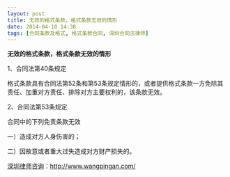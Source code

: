 ```yaml
---
layout: post
title: 无效的格式条款，格式条款无效的情形
date: 2014-04-10 14:38
tags: [合同条款及格式, 格式条款合同, 深圳合同法律师]
---
```

<strong>无效的格式条款，格式条款无效的情形</strong>

1、合同法第40条规定

格式条款具有合同法第52条和第53条规定情形的，或者提供格式条款一方免除其责任、加重对方责任、排除对方主要权利的，该条款无效。

2、合同法第53条规定

合同中的下列免责条款无效

一）造成对方人身伤害的；

二）因故意或者重大过失造成对方财产损失的。

<a href="http://www.wangpingan.com/">深圳律师咨询</a>：<a href="http://www.wangpingan.com/">http://www.wangpingan.com/</a>

